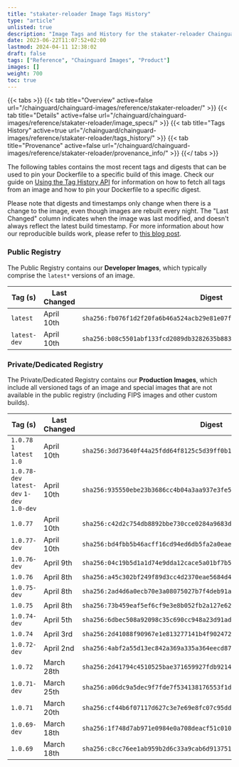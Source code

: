 ```yaml
---
title: "stakater-reloader Image Tags History"
type: "article"
unlisted: true
description: "Image Tags and History for the stakater-reloader Chainguard Image"
date: 2023-06-22T11:07:52+02:00
lastmod: 2024-04-11 12:38:02
draft: false
tags: ["Reference", "Chainguard Images", "Product"]
images: []
weight: 700
toc: true
---
```


{{< tabs >}}
{{< tab title="Overview" active=false url="/chainguard/chainguard-images/reference/stakater-reloader/" >}}
{{< tab title="Details" active=false url="/chainguard/chainguard-images/reference/stakater-reloader/image_specs/" >}}
{{< tab title="Tags History" active=true url="/chainguard/chainguard-images/reference/stakater-reloader/tags_history/" >}}
{{< tab title="Provenance" active=false url="/chainguard/chainguard-images/reference/stakater-reloader/provenance_info/" >}}
{{</ tabs >}}

The following tables contains the most recent tags and digests that can be used to pin your Dockerfile to a specific build of this image. Check our guide on [Using the Tag History API](/chainguard/chainguard-images/using-the-tag-history-api/) for information on how to fetch all tags from an image and how to pin your Dockerfile to a specific digest.

Please note that digests and timestamps only change when there is a change to the image, even though images are rebuilt every night. The "Last Changed" column indicates when the image was last modified, and doesn't always reflect the latest build timestamp. For more information about how our reproducible builds work, please refer to [this blog post](https://www.chainguard.dev/unchained/reproducing-chainguards-reproducible-image-builds).

### Public Registry
The Public Registry contains our **Developer Images**, which typically comprise the `latest*` versions of an image.

| Tag (s)       | Last Changed | Digest                                                                    |
|---------------|--------------|---------------------------------------------------------------------------|
|  `latest`     | April 10th   | `sha256:fb076f1d2f20fa6b46a524acb29e81e07f13b15b3b90221d90cced2416be9544` |
|  `latest-dev` | April 10th   | `sha256:b08c5501abf133fcd2089db3282635b883e34dcd43ec77df174e1c73549ae66b` |


### Private/Dedicated Registry
The Private/Dedicated Registry contains our **Production Images**, which include all versioned tags of an image and special images that are not available in the public registry (including FIPS images and other custom builds).

| Tag (s)                                      | Last Changed | Digest                                                                    |
|----------------------------------------------|--------------|---------------------------------------------------------------------------|
|  `1.0.78` `1` `latest` `1.0`                 | April 10th   | `sha256:3dd73640f44a25fdd64f8125c5d39ff0b12401eff8199d7f0e3e45e081871d88` |
|  `1.0.78-dev` `latest-dev` `1-dev` `1.0-dev` | April 10th   | `sha256:935550ebe23b3686cc4b04a3aa937e3fe5a712620f942b1ffbb7eee0a936252d` |
|  `1.0.77`                                    | April 10th   | `sha256:c42d2c754db8892bbe730cce0284a9683d3feedbed2dc8637039df0500590df6` |
|  `1.0.77-dev`                                | April 10th   | `sha256:bd4fbb5b46acff16cd94ed6db5fa2a0eae51c24aa160af448481c5cf391919de` |
|  `1.0.76-dev`                                | April 9th    | `sha256:04c19b5d1a1d74e9dda12cace5a01bf7b56a75f72af7321c18d46b4f13a1146d` |
|  `1.0.76`                                    | April 8th    | `sha256:a45c302bf249f89d3cc4d2370eae5684d49c95e26564a625b8b6bcfb652e056b` |
|  `1.0.75-dev`                                | April 8th    | `sha256:2ad4d6a0ecb70e3a08075027b7f4deb91a5a43337b2400677ab862fc1c6f469c` |
|  `1.0.75`                                    | April 8th    | `sha256:73b459eaf5ef6cf9e3e8b052fb2a127e624503a07d924cb001b2a53145ef6da5` |
|  `1.0.74-dev`                                | April 5th    | `sha256:6dbec508a92098c35c690cc948a23d91ad48e214eb23ff7f26f62fe7ba95ce79` |
|  `1.0.74`                                    | April 3rd    | `sha256:2d41088f90967e1e813277141b4f902472add2600a6b51190688c6446dadf626` |
|  `1.0.72-dev`                                | April 2nd    | `sha256:4abf2a55d13ec842a369a335a364eecd87d97216015278744933d34d7edc22ef` |
|  `1.0.72`                                    | March 28th   | `sha256:2d41794c4510525bae371659927fdb92144985eff58babd608eda481c1204cea` |
|  `1.0.71-dev`                                | March 25th   | `sha256:a06dc9a5dec9f7fde7f534138176553f1d48c001ca9e5c400d8f642dbace8673` |
|  `1.0.71`                                    | March 20th   | `sha256:cf44b6f07117d627c3e7e69e8fc07c95dd1a8b4112c556e61012db8851b0cbf8` |
|  `1.0.69-dev`                                | March 18th   | `sha256:1f748d7ab971e0984e0a708deacf51c01059f78a745578032aad2e1896890a38` |
|  `1.0.69`                                    | March 18th   | `sha256:c8cc76ee1ab959b2d6c33a9cab6d913751407952c030f62b929583b016d799a1` |


